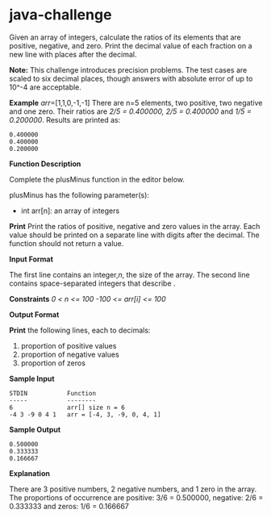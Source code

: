# java-challenge
Given an array of integers, calculate the ratios of its elements that are positive, negative, and zero. 
Print the decimal value of each fraction on a new line with  places after the decimal.

**Note:** This challenge introduces precision problems. The test cases are scaled to six decimal places, 
 though answers with absolute error of up to 10^-4  are acceptable.

**Example**
_arr_=[1,1,0,-1,-1]
There are n=5 elements, two positive, two negative and one zero. 
Their ratios are _2/5 = 0.400000, 2/5 = 0.400000_  and _1/5 = 0.200000_. Results are printed as:
```
0.400000
0.400000
0.200000
```

**Function Description**

Complete the plusMinus function in the editor below.

plusMinus has the following parameter(s):

- int arr[n]: an array of integers

**Print**
Print the ratios of positive, negative and zero values in the array. 
Each value should be printed on a separate line with  digits after the decimal. 
The function should not return a value.

**Input Format**

The first line contains an integer,_n_, the size of the array.
The second line contains  space-separated integers that describe .

**Constraints**
_0 < n <= 100_
_-100 <= arr[i] <= 100_


**Output Format**

**Print** the following  lines, each to  decimals:

1. proportion of positive values
2. proportion of negative values
3. proportion of zeros


**Sample Input**
```
STDIN           Function
-----           --------
6               arr[] size n = 6
-4 3 -9 0 4 1   arr = [-4, 3, -9, 0, 4, 1]

```

**Sample Output**
```
0.500000
0.333333
0.166667

```

**Explanation**

There are 3 positive numbers, 2 negative numbers, and 1 zero in the array.
The proportions of occurrence are positive: 3/6 = 0.500000, negative: 2/6 = 0.333333 and zeros: 1/6 = 0.166667 
